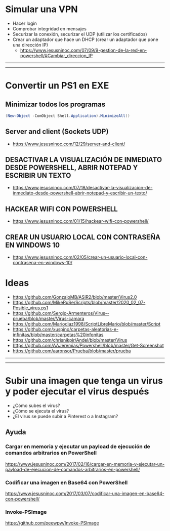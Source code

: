 # Simular una VPN
- Hacer login
- Comprobar integridad en mensajes
- Securizar la conexión, securizar el UDP (utilizar los certificados)
- Crear un adaptador que hace un DHCP (crear un adaptador que pone una dirección IP)
  - https://www.jesusninoc.com/07/09/9-gestion-de-la-red-en-powershell/#Cambiar_direccion_IP

----------
----------

# Convertir un PS1 en EXE
## Minimizar todos los programas
```PowerShell
(New-Object -ComObject Shell.Application).MinimizeAll()
```
## Server and client (Sockets UDP)
* https://www.jesusninoc.com/12/29/server-and-client/
## DESACTIVAR LA VISUALIZACIÓN DE INMEDIATO DESDE POWERSHELL, ABRIR NOTEPAD Y ESCRIBIR UN TEXTO
* https://www.jesusninoc.com/07/18/desactivar-la-visualizacion-de-inmediato-desde-powershell-abrir-notepad-y-escribir-un-texto/
## HACKEAR WIFI CON POWERSHELL 
* https://www.jesusninoc.com/01/15/hackear-wifi-con-powershell/
## CREAR UN USUARIO LOCAL CON CONTRASEÑA EN WINDOWS 10
* https://www.jesusninoc.com/02/05/crear-un-usuario-local-con-contrasena-en-windows-10/

# Ideas
* https://github.com/GonzaloMB/ASIR2/blob/master/Virus2.0
* https://github.com/MikeRuSe/Scripts/blob/master/2020_02_07-Posible_virus.ps1
* https://github.com/Sergio-Armenteros/Virus--prueba/blob/master/Virus-camara
* https://github.com/Mariodiaz1998/ScriptLibreMario/blob/master/Script
* https://github.com/xuspino/carpetas-aleatorias-e-infinitas/blob/master/carpetas%20infonitas
* https://github.com/chrisnikpir/Andel/blob/master/Virus
* https://github.com/AAJeremias/Powershell/blob/master/Get-Screenshot
* https://github.com/aaronsor/Prueba/blob/master/prueba

------------
------------

# Subir una imagen que tenga un virus y poder ejecutar el virus después

- ¿Cómo subes el virus?
- ¿Cómo se ejecuta el virus?
- ¿El virus se puede subir a Pinterest o a Instagram?

## Ayuda
### Cargar en memoria y ejecutar un payload de ejecución de comandos arbitrarios en PowerShell
https://www.jesusninoc.com/2017/02/16/cargar-en-memoria-y-ejecutar-un-payload-de-ejecucion-de-comandos-arbitrarios-en-powershell/
### Codificar una imagen en Base64 con PowerShell
https://www.jesusninoc.com/2017/03/07/codificar-una-imagen-en-base64-con-powershell/
### Invoke-PSImage
https://github.com/peewpw/Invoke-PSImage
